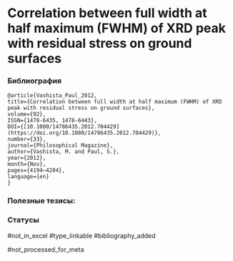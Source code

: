 # Correlation between full width at half maximum (FWHM) of XRD peak with residual stress on ground surfaces

### Библиография
```
@article{Vashista_Paul_2012,
title={Correlation between full width at half maximum (FWHM) of XRD peak with residual stress on ground surfaces},
volume={92},
ISSN={1478-6435, 1478-6443},
DOI={[10.1080/14786435.2012.704429](https://doi.org/10.1080/14786435.2012.704429)},
number={33},
journal={Philosophical Magazine},
author={Vashista, M. and Paul, S.},
year={2012},
month={Nov},
pages={4194–4204},
language={en}
}
```

### Полезные тезисы:

### Статусы
#not_in_excel 
#type_linkable 
#bibliography_added

#not_processed_for_meta
